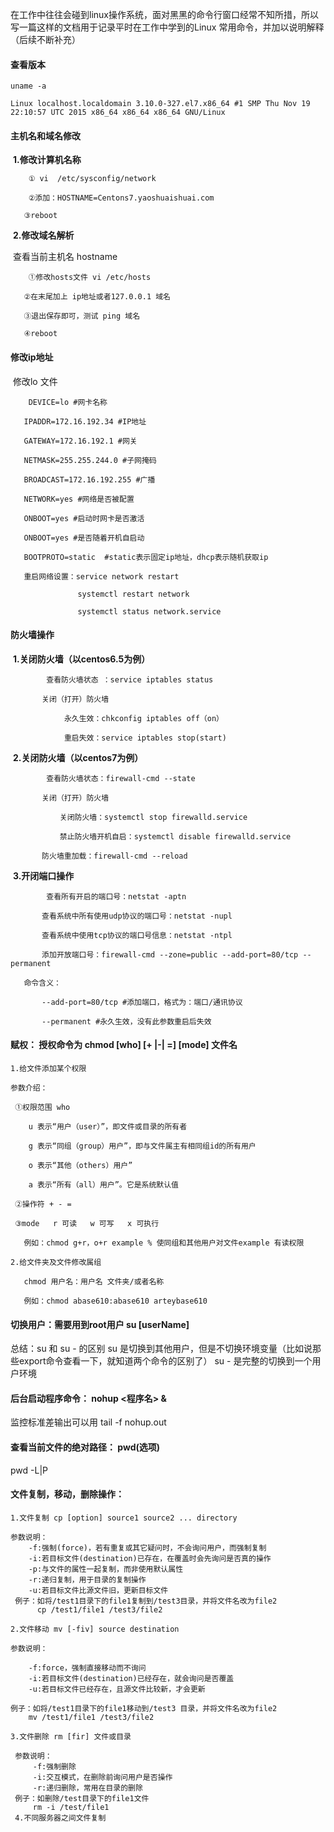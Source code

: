 ​		在工作中往往会碰到linux操作系统，面对黑黑的命令行窗口经常不知所措，所以写一篇这样的文档用于记录平时在工作中学到的Linux 常用命令，并加以说明解释（后续不断补充）

#### 查看版本

```
uname -a

Linux localhost.localdomain 3.10.0-327.el7.x86_64 #1 SMP Thu Nov 19 22:10:57 UTC 2015 x86_64 x86_64 x86_64 GNU/Linux
```



#### 主机名和域名修改

​	**1.修改计算机名称**

```
    ① vi  /etc/sysconfig/network

​    ②添加：HOSTNAME=Centons7.yaoshuaishuai.com

​	③reboot 
```

​	**2.修改域名解析**

​		查看当前主机名 hostname

```
	①修改hosts文件 vi /etc/hosts 

​	②在末尾加上 ip地址或者127.0.0.1 域名		

​	③退出保存即可，测试 ping 域名

​	④reboot
```



#### 修改ip地址

​	修改lo 文件

```
	DEVICE=lo #网卡名称

​	IPADDR=172.16.192.34 #IP地址

​	GATEWAY=172.16.192.1 #网关

​	NETMASK=255.255.244.0 #子网掩码

​	BROADCAST=172.16.192.255 #广播

​	NETWORK=yes #网络是否被配置

​	ONBOOT=yes #启动时网卡是否激活

​	ONBOOT=yes #是否随着开机自启动 

​	BOOTPROTO=static  #static表示固定ip地址，dhcp表示随机获取ip  

​	重启网络设置：service network restart

​				systemctl restart network

​				systemctl status network.service
```



#### 防火墙操作

​	**1.关闭防火墙（以centos6.5为例）**

```
		查看防火墙状态 ：service iptables status

​		关闭（打开）防火墙 

 			永久生效：chkconfig iptables off（on）

 			重启失效：service iptables stop(start)
```

​	**2.关闭防火墙（以centos7为例）**

```
		查看防火墙状态：firewall-cmd --state

​		关闭（打开）防火墙

​			关闭防火墙：systemctl stop firewalld.service

​			禁止防火墙开机自启：systemctl disable firewalld.service

​		防火墙重加载：firewall-cmd --reload
```

​	**3.开闭端口操作**

```
		查看所有开启的端口号：netstat -aptn 

​		查看系统中所有使用udp协议的端口号：netstat -nupl

​		查看系统中使用tcp协议的端口号信息：netstat -ntpl

​		添加开放端口号：firewall-cmd --zone=public --add-port=80/tcp --permanent

​	命令含义：

​		--add-port=80/tcp #添加端口，格式为：端口/通讯协议

​		--permanent #永久生效，没有此参数重启后失效
```



#### 赋权： 授权命令为 chmod [who] [+ |-| =] [mode] 文件名 

```
1.给文件添加某个权限

​参数介绍： 

 ①权限范围 who   

​    u 表示“用户（user）”，即文件或目录的所有者   

​    g 表示“同组（group）用户”，即与文件属主有相同组id的所有用户   

​    o 表示“其他（others）用户”   

​    a 表示“所有（all）用户”。它是系统默认值 

 ②操作符 + - =   

 ③mode   r 可读   w 可写   x 可执行 

​   例如：chmod g+r，o+r example % 使同组和其他用户对文件example 有读权限

2.给文件夹及文件修改属组

​	chmod 用户名：用户名 文件夹/或者名称

​	例如：chmod abase610:abase610 arteybase610 
```



#### 切换用户：需要用到root用户 su [userName]

总结：su 和 su - 的区别 
     su 是切换到其他用户，但是不切换环境变量（比如说那些export命令查看一下，就知道两个命令的区别了）
     su - 是完整的切换到一个用户环境 

#### 后台启动程序命令： nohup <程序名> & 

监控标准差输出可以用 tail -f nohup.out

#### 查看当前文件的绝对路径： pwd(选项)

pwd -L|P

#### 文件复制，移动，删除操作：

```
1.文件复制 cp [option] source1 source2 ... directory

参数说明： 
    -f:强制(force)，若有重复或其它疑问时，不会询问用户，而强制复制 
    -i:若目标文件(destination)已存在，在覆盖时会先询问是否真的操作 
    -p:与文件的属性一起复制，而非使用默认属性 
    -r:递归复制，用于目录的复制操作 
    -u:若目标文件比源文件旧，更新目标文件 
 例子：如将/test1目录下的file1复制到/test3目录，并将文件名改为file2 
      cp /test1/file1 /test3/file2   

2.文件移动 mv [-fiv] source destination

参数说明：

	-f:force，强制直接移动而不询问
	-i:若目标文件(destination)已经存在，就会询问是否覆盖
	-u:若目标文件已经存在，且源文件比较新，才会更新

例子：如将/test1目录下的file1移动到/test3 目录，并将文件名改为file2
	mv /test1/file1 /test3/file2

3.文件删除 rm [fir] 文件或目录

 参数说明：
	 -f:强制删除
	 -i:交互模式，在删除前询问用户是否操作
 	 -r:递归删除，常用在目录的删除
 例子：如删除/test目录下的file1文件
 	 rm -i /test/file1
 4.不同服务器之间文件复制
```







